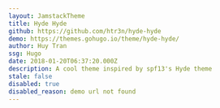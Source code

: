 ```yaml
---
layout: JamstackTheme
title: Hyde Hyde
github: https://github.com/htr3n/hyde-hyde
demo: https://themes.gohugo.io/theme/hyde-hyde/
author: Huy Tran
ssg: Hugo
date: 2018-01-20T06:37:20.000Z
description: A cool theme inspired by spf13's Hyde theme
stale: false
disabled: true
disabled_reason: demo url not found
---
```

